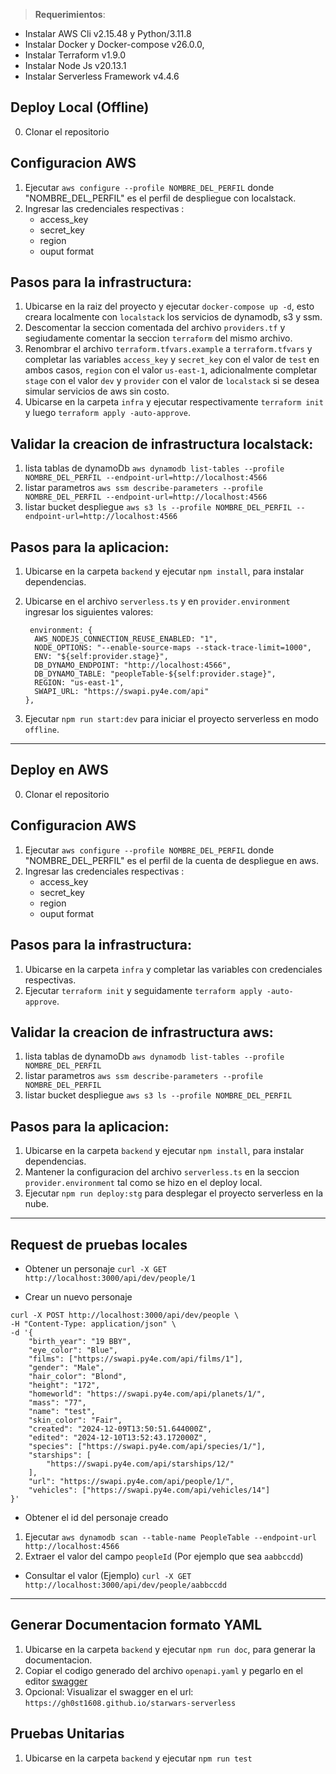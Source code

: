 > **Requerimientos**:
 - Instalar AWS Cli v2.15.48 y Python/3.11.8
 - Instalar Docker y Docker-compose v26.0.0,
 - Instalar Terraform v1.9.0
 - Instalar Node Js v20.13.1
 - Instalar Serverless Framework v4.4.6

## Deploy Local (Offline)
0. Clonar el repositorio

## Configuracion AWS
1. Ejecutar `aws configure --profile NOMBRE_DEL_PERFIL` donde "NOMBRE_DEL_PERFIL" es el perfil de despliegue con localstack.
2. Ingresar las credenciales respectivas : 
    - access_key
    - secret_key
    - region
    - ouput format

## Pasos para la infrastructura: 
1. Ubicarse en la raiz del proyecto y ejecutar `docker-compose up -d`, esto creara localmente con `localstack` los servicios de dynamodb, s3 y ssm.
2. Descomentar la seccion comentada del archivo `providers.tf` y segiudamente comentar la seccion `terraform` del mismo archivo.
3. Renombrar el archivo `terraform.tfvars.example` a `terraform.tfvars` y completar las variables `access_key` y `secret_key` con el valor de `test` en ambos casos, `region` con el valor `us-east-1`, adicionalmente completar `stage` con el valor `dev` y `provider` con el valor de `localstack` si se desea simular servicios de aws sin costo.
4. Ubicarse en la carpeta `infra` y ejecutar respectivamente `terraform init` y luego `terraform apply -auto-approve`.

## Validar la creacion de infrastructura localstack:
1. lista tablas de dynamoDb `aws dynamodb list-tables --profile NOMBRE_DEL_PERFIL --endpoint-url=http://localhost:4566`
2. listar parametros `aws ssm describe-parameters --profile NOMBRE_DEL_PERFIL --endpoint-url=http://localhost:4566`
3. listar bucket despliegue `aws s3 ls --profile NOMBRE_DEL_PERFIL --endpoint-url=http://localhost:4566`

## Pasos para la aplicacion:
1. Ubicarse en la carpeta `backend` y ejecutar `npm install`, para instalar dependencias.
2. Ubicarse en el archivo `serverless.ts` y en `provider.environment` ingresar los siguientes valores:
    ```
     environment: {
      AWS_NODEJS_CONNECTION_REUSE_ENABLED: "1",
      NODE_OPTIONS: "--enable-source-maps --stack-trace-limit=1000",
      ENV: "${self:provider.stage}",
      DB_DYNAMO_ENDPOINT: "http://localhost:4566",
      DB_DYNAMO_TABLE: "peopleTable-${self:provider.stage}",
      REGION: "us-east-1",
      SWAPI_URL: "https://swapi.py4e.com/api"
    },
    ```

3. Ejecutar `npm run start:dev` para iniciar el proyecto serverless en modo `offline`.

-------------------------------------------------------------------------------------------
## Deploy en AWS
0. Clonar el repositorio

## Configuracion AWS
1. Ejecutar `aws configure --profile NOMBRE_DEL_PERFIL` donde "NOMBRE_DEL_PERFIL" es el perfil de la cuenta de despliegue en aws.
2. Ingresar las credenciales respectivas : 
    - access_key
    - secret_key
    - region
    - ouput format

## Pasos para la infrastructura: 
1. Ubicarse en la carpeta `infra` y completar las variables con credenciales respectivas.
2. Ejecutar `terraform init` y seguidamente `terraform apply -auto-approve`.

## Validar la creacion de infrastructura aws:
1. lista tablas de dynamoDb `aws dynamodb list-tables --profile NOMBRE_DEL_PERFIL`
2. listar parametros `aws ssm describe-parameters --profile NOMBRE_DEL_PERFIL`
3. listar bucket despliegue `aws s3 ls --profile NOMBRE_DEL_PERFIL`

## Pasos para la aplicacion:
1. Ubicarse en la carpeta `backend` y ejecutar `npm install`, para instalar dependencias.
2. Mantener la configuracion del archivo `serverless.ts` en la seccion `provider.environment` tal como se hizo en el deploy local.
3. Ejecutar `npm run deploy:stg` para desplegar el proyecto serverless en la nube.

-------------------------------------------------------------------------------------------
## Request de pruebas locales

- Obtener un personaje
`curl -X GET http://localhost:3000/api/dev/people/1`

- Crear un nuevo personaje
```
curl -X POST http://localhost:3000/api/dev/people \
-H "Content-Type: application/json" \
-d '{
    "birth_year": "19 BBY",
    "eye_color": "Blue",
    "films": ["https://swapi.py4e.com/api/films/1"],
    "gender": "Male",
    "hair_color": "Blond",
    "height": "172",
    "homeworld": "https://swapi.py4e.com/api/planets/1/",
    "mass": "77",
    "name": "test",
    "skin_color": "Fair",
    "created": "2024-12-09T13:50:51.644000Z",
    "edited": "2024-12-10T13:52:43.172000Z",
    "species": ["https://swapi.py4e.com/api/species/1/"],
    "starships": [
        "https://swapi.py4e.com/api/starships/12/"
    ],
    "url": "https://swapi.py4e.com/api/people/1/",
    "vehicles": ["https://swapi.py4e.com/api/vehicles/14"]
}'
```
- Obtener el id del personaje creado
 1. Ejecutar `aws dynamodb scan --table-name PeopleTable --endpoint-url http://localhost:4566`
 2. Extraer el valor del campo `peopleId` (Por ejemplo que sea `aabbccdd`)

- Consultar el valor (Ejemplo)
`curl -X GET http://localhost:3000/api/dev/people/aabbccdd`

------------------------------------------------------------------
## Generar Documentacion formato YAML
1. Ubicarse en la carpeta `backend` y ejecutar `npm run doc`, para generar la documentacion.
2. Copiar el codigo generado del archivo `openapi.yaml` y pegarlo en el editor [swagger](https://editor.swagger.io/)
3. Opcional: Visualizar el swagger en el url: `https://gh0st1608.github.io/starwars-serverless`

## Pruebas Unitarias
1. Ubicarse en la carpeta `backend` y ejecutar `npm run test`